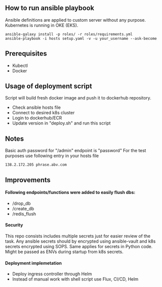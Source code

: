 ## How to run ansible playbook
Ansible definitions are applied to custom server without any purpose. Kubernetes is running in OKE (EKS).
```
ansible-galaxy install -p roles/ -r roles/requirements.yml
ansible-playbook -i hosts setup.yaml -v -u your_username --ask-become
```
## Prerequisites
- Kubectl
- Docker


## Usage of deployment script
Script will build fresh docker image and push it to dockerhub repository.
-  Check ansible hosts file
-  Connect to desired k8s cluster
-  Login to dockerhub/ECR
- Update version in "deploy.sh" and run this script


##  Notes
Basic auth password for "/admin" endpoint is "password"
For the test purposes use following entry in your hosts file
```
138.2.172.205 phrase.abv.com
```

## Improvements
#### Following endpoints/functions were added to easily flush dbs:
- /drop_db
- /create_db
- /redis_flush

#### Security
This repo consists includes multiple secrets just for easier review of the task.
Any ansible secrets should by encrypted using ansible-vault and k8s secrets encrypted using SOPS.
Same applies for secrets in Python code. Might be passed as ENVs during startup from k8s secrets.

#### Deployment implemetation
- Deploy ingress controller through Helm
- Instead of manual work with shell script use Flux, CI/CD, Helm


